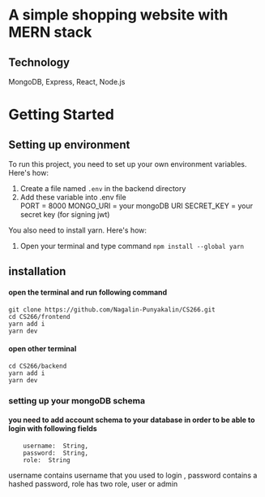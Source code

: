 # A simple shopping website with MERN stack

## Technology
MongoDB, Express, React, Node.js

# Getting Started

## Setting up environment
To run this project, you need to set up your own environment variables. Here's how: 
1. Create a file named `.env` in the backend directory
2.  Add these variable into .env file <br/> 
		 PORT  = 8000
         MONGO_URI  = your mongoDB URI
         SECRET_KEY  = your secret key (for signing jwt)
         
 You also need to install yarn. Here's how:
 1. Open your terminal and type command ```npm install --global yarn```

## installation
#### open the terminal and run following command
```git clone https://github.com/Nagalin-Punyakalin/CS266.git``` <br />
```cd CS266/frontend``` <br />
```yarn add i``` <br />
```yarn dev``` <br />

#### open other terminal
```cd CS266/backend``` <br />
```yarn add i``` <br />
```yarn dev```<br />

### setting up your mongoDB schema
#### you need to add account schema to your database in order to be able to login with following fields
		username:  String,
		password:  String,
		role:  String
username contains username that you used to login , password contains a hashed password, role has two role, user or admin